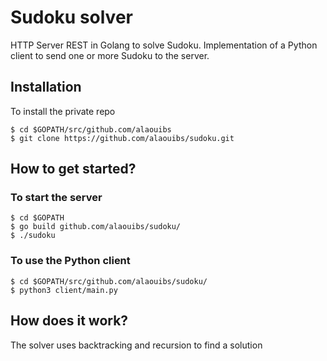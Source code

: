# Sudoku solver 

HTTP Server REST in Golang to solve Sudoku. 
Implementation of a Python client to send one or more Sudoku to the server. 

## Installation

To install the private repo

```
$ cd $GOPATH/src/github.com/alaouibs
$ git clone https://github.com/alaouibs/sudoku.git
```
## How to get started?

### To start the server

```
$ cd $GOPATH
$ go build github.com/alaouibs/sudoku/
$ ./sudoku
```

### To use the Python client

```
$ cd $GOPATH/src/github.com/alaouibs/sudoku/
$ python3 client/main.py
```
## How does it work?

The solver uses backtracking and recursion to find a solution
